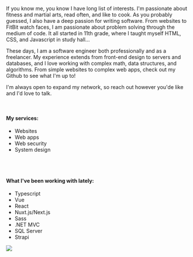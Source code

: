 

If you know me, you know I have long list of interests. I'm passionate about fitness and martial arts, read often, and like to cook. As you probably guessed, I also have a deep passion for writing software. From websites to FitBit watch faces, I am passionate about problem solving through the medium of code. It all started in 11th grade, where I taught myself HTML, CSS, and Javascript in study hall...

These days, I am a software engineer both professionally and as a freelancer. My experience extends from front-end design to servers and databases, and I love working with complex math, data structures, and algorithms. From simple websites to complex web apps, check out my <m-link new-tab href="https://github.com/mattsaxe17">Github</m-link> to see what I'm up to!

I'm always open to expand my network, so reach out however you'de like and I'd love to talk.

<br />

<m-container>

  <div id="about-list-wrapper">

  #### My services:

  - Websites
  - Web apps
  - Web security
  - System design

  <br />
  <br />

  #### What I've been working with lately:

  - Typescript
  - Vue
  - React
  - Nuxt.js/Next.js
  - Sass
  - .NET MVC
  - SQL Server
  - Strapi

  </div>

  <div id="about-image-wrapper">
    <img src="/portrait.jpg" id="about-image" />
  </div>

</m-container>
